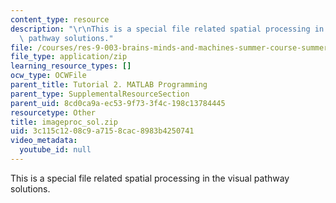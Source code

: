 ```yaml
---
content_type: resource
description: "\r\nThis is a special file related spatial processing in the visual\
  \ pathway solutions."
file: /courses/res-9-003-brains-minds-and-machines-summer-course-summer-2015/3c115c1208c9a7158cac8983b4250741_imageproc_sol.zip
file_type: application/zip
learning_resource_types: []
ocw_type: OCWFile
parent_title: Tutorial 2. MATLAB Programming
parent_type: SupplementalResourceSection
parent_uid: 8cd0ca9a-ec53-9f73-3f4c-198c13784445
resourcetype: Other
title: imageproc_sol.zip
uid: 3c115c12-08c9-a715-8cac-8983b4250741
video_metadata:
  youtube_id: null
---
```


This is a special file related spatial processing in the visual pathway solutions.